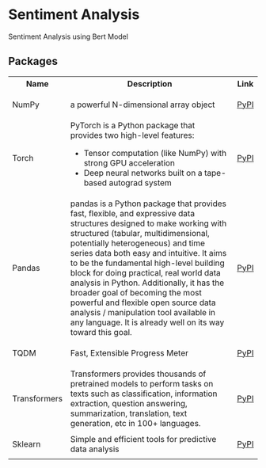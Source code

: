 # Sentiment Analysis
Sentiment Analysis using Bert Model

## Packages
<table class="tg">
  <tr>
    <th class="tg-yw4l"><b>Name</b></th>
    <th class="tg-yw4l"><b>Description</b></th>
    <th class="tg-yw4l"><b>Link</b></th>
  </tr>
  
  <tr>
    <td class="tg-yw4l">NumPy</td>
    <td class="tg-yw4l">a powerful N-dimensional array object</td>
    <td class="tg-yw4l"><a href="https://pypi.org/project/numpy/">
      <p>PyPI</p>
    </a></td>
  </tr>
  
  <tr>
    <td class="tg-yw4l">Torch</td>
    <td class="tg-yw4l">PyTorch is a Python package that provides two high-level features:
      <ul>
        <li>Tensor computation (like NumPy) with strong GPU acceleration</li>
        <li>Deep neural networks built on a tape-based autograd system</li>
      </ul>
    </td>
    <td class="tg-yw4l"><a href="https://pypi.org/project/torch/">
     <p>PyPI</p>
    </a></td>
  </tr>

<tr>
    <td class="tg-yw4l">Pandas</td>
    <td class="tg-yw4l">pandas is a Python package that provides fast, flexible, and expressive data structures designed to make working with structured (tabular, multidimensional, potentially heterogeneous) and time series data both easy and intuitive. It aims to be the fundamental high-level building block for doing practical, real world data analysis in Python. Additionally, it has the broader goal of becoming the most powerful and flexible open source data analysis / manipulation tool available in any language. It is already well on its way toward this goal.</td>
    <td class="tg-yw4l"><a href="https://pypi.org/project/pandas/">
     <p>PyPI</p>
    </a></td>
 </tr>
 
 <tr>
    <td class="tg-yw4l">TQDM</td>
    <td class="tg-yw4l">Fast, Extensible Progress Meter</td>
    <td class="tg-yw4l"><a href="https://pypi.org/project/tqdm/">
     <p>PyPI</p>
    </a></td>
  </tr>
  
   <tr>
    <td class="tg-yw4l">Transformers</td>
    <td class="tg-yw4l"> Transformers provides thousands of pretrained models to perform tasks on texts such as classification, information extraction, question answering, summarization, translation, text generation, etc in 100+ languages.</td>
    <td class="tg-yw4l"><a href="https://pypi.org/project/transformers/">
     <p>PyPI</p>
    </a></td>
  </tr>
  
  <tr>
    <td class="tg-yw4l">Sklearn</td>
    <td class="tg-yw4l"> Simple and efficient tools for predictive data analysis</td>
    <td class="tg-yw4l"><a href="https://scikit-learn.org/stable/index.html">
     <p>PyPI</p>
    </a></td>
  </tr>
